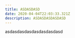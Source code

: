 ```yaml
---
title: ASDASDASD
date: 2020-04-04T22:03:33.321Z
description: ASDASDASDASDASD
---
```

asdasdasdasdasdasdasdasd